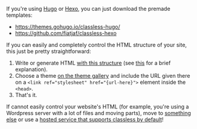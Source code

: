 If you're using [Hugo](https://gohugo.io/) or [Hexo](https://hexo.io/), you can just download the premade templates:
  - https://themes.gohugo.io/classless-hugo/
  - https://github.com/fiatjaf/classless-hexo

If you can easily and completely control the HTML structure of your site, this just be pretty straightforward:

1. Write or generate HTML [with this structure](https://github.com/fiatjaf/classless/blob/master/explained-structure.html) (see [this](/for-cms-makers) for a brief explanation).
2. Choose a theme [on the theme gallery](https://classless.alhur.es/themes) and include the URL given there on a `<link ref="stylesheet" href="{url-here}">` element inside the `<head>`.
3. That's it.

If cannot easily control your website's HTML (for example, you're using a Wordpress server with a lot of files and moving parts), move to [something](https://github.com/fiatjaf/sitio) [else](https://staticsitegenerators.net/) or use a [hosted service that supports classless by default](https://sitios.xyz/)!
